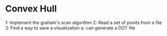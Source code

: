 # Convex Hull
1: Implement the graham's scan algorithm
2: Read a set of points from a file
3: Find a way to save a visualization
    a: can generate a DOT file
